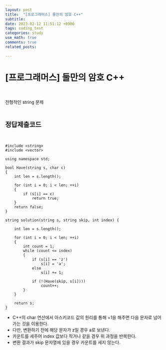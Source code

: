 ```yaml
---
layout: post
title:  "[프로그래머스] 둘만의 암호 C++"
subtitle:   
date: 2023-02-12 11:51:12 +0900
tags: coding_test
categories: study
use_math: true
comments: true
related_posts:

---
```


# [프로그래머스] 둘만의 암호 C++<br/>
<br/>

전형적인 string 문제<br/>
<br/>

## 정답제출코드<br/>
<br/>

```
#include <string>
#include <vector>

using namespace std;

bool Have(string s, char c)
{
    int len = s.length();
    
    for (int i = 0; i < len; ++i)
    {
        if (s[i] == c)
            return true;
    }
    return false;
}

string solution(string s, string skip, int index) {
    
    int len = s.length();
    
    for (int i = 0; i < len; ++i)
    {
        int count = 1;
        while (count <= index)
        {
            if (s[i] == 'z')
                s[i] = 'a';
            else
                s[i] += 1;
            
            if (!(Have(skip, s[i])))
                count++;
        }       
    }
    
    return s;
}
```

- C++의 char 연산에서 아스키코드 값의 원리를 통해 +1을 해주면 다음 문자로 넘어가는 것을 이용한다. 
- 다만, 변환하기 전에 해당 문자가 z일 경우 a로 보낸다.
- 카운트를 세주어 index 값보다 작거나 같을 경우 위 과정을 반복한다.
- 변환 결과가 skip 문자열에 있을 경우 카운트를 세지 않는다.